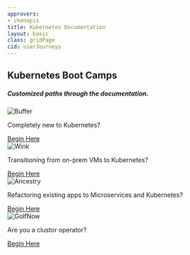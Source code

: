 ```yaml
---
approvers:
- chenopis
title: Kubernetes Documentation
layout: basic
class: gridPage
cid: userJourneys
---
```


<section id="hero" class="light-text">
    <h1>Kubernetes Boot Camps</h1>
    <h5>Customized paths through the documentation.</h5>
</section>


<section id="mainContent">
    <main>
        <div class="content">
            <div class="case-studies">
              <div class="case-study">
                  <img src="/images/case_studies/buffer.png" alt="Buffer">
                  <p class="quote">Completely new to Kubernetes?</p>
                  <a href="/docs/journey/new/">Begin Here</a>
              </div>
              <div class="case-study">
                  <img src="/images/case_studies/wink_logo.png" alt="Wink">
                  <p class="quote">Transitioning from on-prem VMs to Kubernetes?</p>
                  <a href="/docs/journey/on-prem-vms/">Begin Here</a>
              </div>
              <div class="case-study">
                  <img src="/images/case_studies/ancestry-logo.png" alt="Ancestry">
                  <p class="quote">Refactoring existing apps to Microservices and Kubernetes?</p>
                  <a href="/docs/journey/refactor-app/">Begin Here</a>
              </div>
              <div class="case-study">
                  <img src="/images/case_studies/golfnow.png" alt="GolfNow">
                  <p class="quote">Are you a clustor operator?</p>
                  <a href="/docs/journey/cluster-op/">Begin Here</a>
              </div>
            </div>
        </div>
    </main>
</section>
